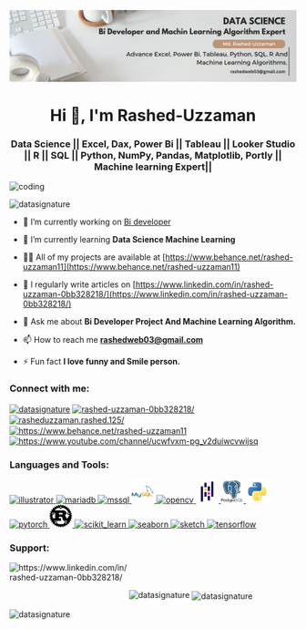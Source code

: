 ![logo](https://github.com/rashed-uzzaman/rashed-uzzaman/blob/main/White%20Minimalist%20Corporate%20Personal%20Profile%20LinkedIn%20Banner%20(3).png)
<h1 align="center">Hi 👋, I'm Rashed-Uzzaman</h1>
<h3 align="center">Data Science || Excel, Dax, Power Bi || Tableau || Looker Studio || R || SQL || Python, NumPy, Pandas, Matplotlib, Portly || Machine learning Expert||
        </h3>

<img aling="right" alt="coding" width="400" src="https://www.weblineindia.com/wp-content/uploads/2019/08/Business.gif">

<p align="left"> <img src="https://komarev.com/ghpvc/?username=datasignature&label=Profile%20views&color=0e75b6&style=flat" alt="datasignature" /> </p>

- 🔭 I’m currently working on [Bi developer](https://www.aiquest.org/)

- 🌱 I’m currently learning **Data Science Machine Learning**

- 👨‍💻 All of my projects are available at [https://www.behance.net/rashed-uzzaman11](https://www.behance.net/rashed-uzzaman11)

- 📝 I regularly write articles on [https://www.linkedin.com/in/rashed-uzzaman-0bb328218/](https://www.linkedin.com/in/rashed-uzzaman-0bb328218/)

- 💬 Ask me about **Bi Developer Project And Machine Learning Algorithm.**

- 📫 How to reach me **rashedweb03@gmail.com**

- ⚡ Fun fact **I love funny and Smile person.**

<h3 align="left">Connect with me:</h3>
<p align="left">
<a href="https://twitter.com/datasignature" target="blank"><img align="center" src="https://raw.githubusercontent.com/rahuldkjain/github-profile-readme-generator/master/src/images/icons/Social/twitter.svg" alt="datasignature" height="30" width="40" /></a>
<a href="https://linkedin.com/in/rashed-uzzaman-0bb328218/" target="blank"><img align="center" src="https://raw.githubusercontent.com/rahuldkjain/github-profile-readme-generator/master/src/images/icons/Social/linked-in-alt.svg" alt="rashed-uzzaman-0bb328218/" height="30" width="40" /></a>
<a href="https://fb.com/rasheduzzaman.rashed.125/" target="blank"><img align="center" src="https://raw.githubusercontent.com/rahuldkjain/github-profile-readme-generator/master/src/images/icons/Social/facebook.svg" alt="rasheduzzaman.rashed.125/" height="30" width="40" /></a>
<a href="https://www.behance.net/https://www.behance.net/rashed-uzzaman11" target="blank"><img align="center" src="https://raw.githubusercontent.com/rahuldkjain/github-profile-readme-generator/master/src/images/icons/Social/behance.svg" alt="https://www.behance.net/rashed-uzzaman11" height="30" width="40" /></a>
<a href="https://www.youtube.com/c/https://www.youtube.com/channel/ucwfvxm-pg_v2duiwcvwijsq" target="blank"><img align="center" src="https://raw.githubusercontent.com/rahuldkjain/github-profile-readme-generator/master/src/images/icons/Social/youtube.svg" alt="https://www.youtube.com/channel/ucwfvxm-pg_v2duiwcvwijsq" height="30" width="40" /></a>
</p>

<h3 align="left">Languages and Tools:</h3>
<p align="left"> <a href="https://www.adobe.com/in/products/illustrator.html" target="_blank" rel="noreferrer"> <img src="https://www.vectorlogo.zone/logos/adobe_illustrator/adobe_illustrator-icon.svg" alt="illustrator" width="40" height="40"/> </a> <a href="https://mariadb.org/" target="_blank" rel="noreferrer"> <img src="https://www.vectorlogo.zone/logos/mariadb/mariadb-icon.svg" alt="mariadb" width="40" height="40"/> </a> <a href="https://www.microsoft.com/en-us/sql-server" target="_blank" rel="noreferrer"> <img src="https://www.svgrepo.com/show/303229/microsoft-sql-server-logo.svg" alt="mssql" width="40" height="40"/> </a> <a href="https://www.mysql.com/" target="_blank" rel="noreferrer"> <img src="https://raw.githubusercontent.com/devicons/devicon/master/icons/mysql/mysql-original-wordmark.svg" alt="mysql" width="40" height="40"/> </a> <a href="https://opencv.org/" target="_blank" rel="noreferrer"> <img src="https://www.vectorlogo.zone/logos/opencv/opencv-icon.svg" alt="opencv" width="40" height="40"/> </a> <a href="https://pandas.pydata.org/" target="_blank" rel="noreferrer"> <img src="https://raw.githubusercontent.com/devicons/devicon/2ae2a900d2f041da66e950e4d48052658d850630/icons/pandas/pandas-original.svg" alt="pandas" width="40" height="40"/> </a> <a href="https://www.postgresql.org" target="_blank" rel="noreferrer"> <img src="https://raw.githubusercontent.com/devicons/devicon/master/icons/postgresql/postgresql-original-wordmark.svg" alt="postgresql" width="40" height="40"/> </a> <a href="https://www.python.org" target="_blank" rel="noreferrer"> <img src="https://raw.githubusercontent.com/devicons/devicon/master/icons/python/python-original.svg" alt="python" width="40" height="40"/> </a> <a href="https://pytorch.org/" target="_blank" rel="noreferrer"> <img src="https://www.vectorlogo.zone/logos/pytorch/pytorch-icon.svg" alt="pytorch" width="40" height="40"/> </a> <a href="https://www.rust-lang.org" target="_blank" rel="noreferrer"> <img src="https://raw.githubusercontent.com/devicons/devicon/master/icons/rust/rust-plain.svg" alt="rust" width="40" height="40"/> </a> <a href="https://scikit-learn.org/" target="_blank" rel="noreferrer"> <img src="https://upload.wikimedia.org/wikipedia/commons/0/05/Scikit_learn_logo_small.svg" alt="scikit_learn" width="40" height="40"/> </a> <a href="https://seaborn.pydata.org/" target="_blank" rel="noreferrer"> <img src="https://seaborn.pydata.org/_images/logo-mark-lightbg.svg" alt="seaborn" width="40" height="40"/> </a> <a href="https://www.sketch.com/" target="_blank" rel="noreferrer"> <img src="https://www.vectorlogo.zone/logos/sketchapp/sketchapp-icon.svg" alt="sketch" width="40" height="40"/> </a> <a href="https://www.tensorflow.org" target="_blank" rel="noreferrer"> <img src="https://www.vectorlogo.zone/logos/tensorflow/tensorflow-icon.svg" alt="tensorflow" width="40" height="40"/> </a> </p>

<h3 align="left">Support:</h3>
<p><a href="https://ko-fi.com/https://www.linkedin.com/in/rashed-uzzaman-0bb328218/"> <img align="left" src="https://cdn.ko-fi.com/cdn/kofi3.png?v=3" height="50" width="210" alt="https://www.linkedin.com/in/rashed-uzzaman-0bb328218/" /></a></p><br><br>

<p><img align="left" src="https://github-readme-stats.vercel.app/api/top-langs?username=datasignature&show_icons=true&locale=en&layout=compact" alt="datasignature" /></p>

<p>&nbsp;<img align="center" src="https://github-readme-stats.vercel.app/api?username=datasignature&show_icons=true&locale=en" alt="datasignature" /></p>

<p><img align="center" src="https://github-readme-streak-stats.herokuapp.com/?user=datasignature&" alt="datasignature" /></p>
